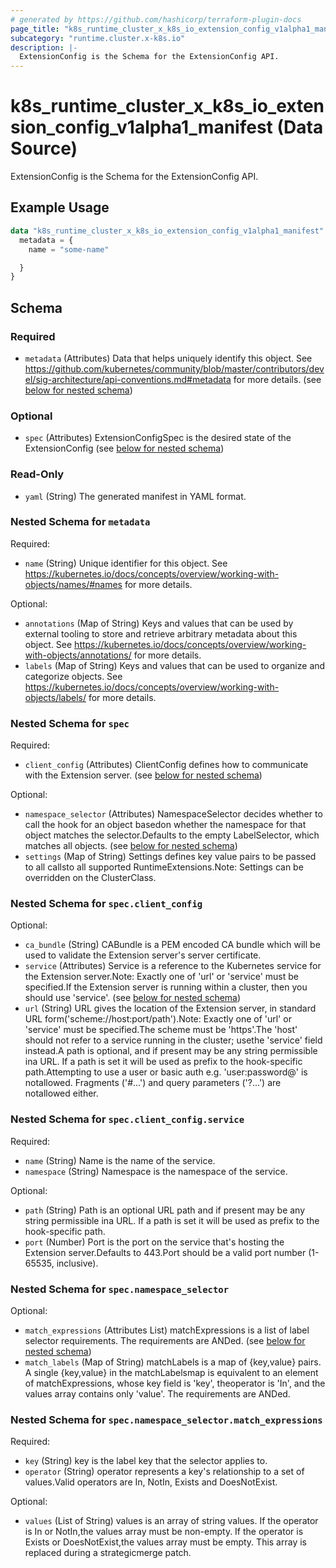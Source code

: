 ```yaml
---
# generated by https://github.com/hashicorp/terraform-plugin-docs
page_title: "k8s_runtime_cluster_x_k8s_io_extension_config_v1alpha1_manifest Data Source - terraform-provider-k8s"
subcategory: "runtime.cluster.x-k8s.io"
description: |-
  ExtensionConfig is the Schema for the ExtensionConfig API.
---
```


# k8s_runtime_cluster_x_k8s_io_extension_config_v1alpha1_manifest (Data Source)

ExtensionConfig is the Schema for the ExtensionConfig API.

## Example Usage

```terraform
data "k8s_runtime_cluster_x_k8s_io_extension_config_v1alpha1_manifest" "example" {
  metadata = {
    name = "some-name"

  }
}
```

<!-- schema generated by tfplugindocs -->
## Schema

### Required

- `metadata` (Attributes) Data that helps uniquely identify this object. See https://github.com/kubernetes/community/blob/master/contributors/devel/sig-architecture/api-conventions.md#metadata for more details. (see [below for nested schema](#nestedatt--metadata))

### Optional

- `spec` (Attributes) ExtensionConfigSpec is the desired state of the ExtensionConfig (see [below for nested schema](#nestedatt--spec))

### Read-Only

- `yaml` (String) The generated manifest in YAML format.

<a id="nestedatt--metadata"></a>
### Nested Schema for `metadata`

Required:

- `name` (String) Unique identifier for this object. See https://kubernetes.io/docs/concepts/overview/working-with-objects/names/#names for more details.

Optional:

- `annotations` (Map of String) Keys and values that can be used by external tooling to store and retrieve arbitrary metadata about this object. See https://kubernetes.io/docs/concepts/overview/working-with-objects/annotations/ for more details.
- `labels` (Map of String) Keys and values that can be used to organize and categorize objects. See https://kubernetes.io/docs/concepts/overview/working-with-objects/labels/ for more details.


<a id="nestedatt--spec"></a>
### Nested Schema for `spec`

Required:

- `client_config` (Attributes) ClientConfig defines how to communicate with the Extension server. (see [below for nested schema](#nestedatt--spec--client_config))

Optional:

- `namespace_selector` (Attributes) NamespaceSelector decides whether to call the hook for an object basedon whether the namespace for that object matches the selector.Defaults to the empty LabelSelector, which matches all objects. (see [below for nested schema](#nestedatt--spec--namespace_selector))
- `settings` (Map of String) Settings defines key value pairs to be passed to all callsto all supported RuntimeExtensions.Note: Settings can be overridden on the ClusterClass.

<a id="nestedatt--spec--client_config"></a>
### Nested Schema for `spec.client_config`

Optional:

- `ca_bundle` (String) CABundle is a PEM encoded CA bundle which will be used to validate the Extension server's server certificate.
- `service` (Attributes) Service is a reference to the Kubernetes service for the Extension server.Note: Exactly one of 'url' or 'service' must be specified.If the Extension server is running within a cluster, then you should use 'service'. (see [below for nested schema](#nestedatt--spec--client_config--service))
- `url` (String) URL gives the location of the Extension server, in standard URL form('scheme://host:port/path').Note: Exactly one of 'url' or 'service' must be specified.The scheme must be 'https'.The 'host' should not refer to a service running in the cluster; usethe 'service' field instead.A path is optional, and if present may be any string permissible ina URL. If a path is set it will be used as prefix to the hook-specific path.Attempting to use a user or basic auth e.g. 'user:password@' is notallowed. Fragments ('#...') and query parameters ('?...') are notallowed either.

<a id="nestedatt--spec--client_config--service"></a>
### Nested Schema for `spec.client_config.service`

Required:

- `name` (String) Name is the name of the service.
- `namespace` (String) Namespace is the namespace of the service.

Optional:

- `path` (String) Path is an optional URL path and if present may be any string permissible ina URL. If a path is set it will be used as prefix to the hook-specific path.
- `port` (Number) Port is the port on the service that's hosting the Extension server.Defaults to 443.Port should be a valid port number (1-65535, inclusive).



<a id="nestedatt--spec--namespace_selector"></a>
### Nested Schema for `spec.namespace_selector`

Optional:

- `match_expressions` (Attributes List) matchExpressions is a list of label selector requirements. The requirements are ANDed. (see [below for nested schema](#nestedatt--spec--namespace_selector--match_expressions))
- `match_labels` (Map of String) matchLabels is a map of {key,value} pairs. A single {key,value} in the matchLabelsmap is equivalent to an element of matchExpressions, whose key field is 'key', theoperator is 'In', and the values array contains only 'value'. The requirements are ANDed.

<a id="nestedatt--spec--namespace_selector--match_expressions"></a>
### Nested Schema for `spec.namespace_selector.match_expressions`

Required:

- `key` (String) key is the label key that the selector applies to.
- `operator` (String) operator represents a key's relationship to a set of values.Valid operators are In, NotIn, Exists and DoesNotExist.

Optional:

- `values` (List of String) values is an array of string values. If the operator is In or NotIn,the values array must be non-empty. If the operator is Exists or DoesNotExist,the values array must be empty. This array is replaced during a strategicmerge patch.
